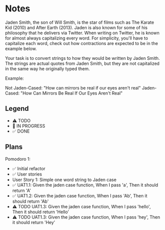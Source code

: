 # Notes

Jaden Smith, the son of Will Smith, is the star of films such as The Karate Kid (2010) and After Earth (2013). Jaden is also known for some of his philosophy that he delivers via Twitter. When writing on Twitter, he is known for almost always capitalizing every word. For simplicity, you'll have to capitalize each word, check out how contractions are expected to be in the example below.

Your task is to convert strings to how they would be written by Jaden Smith. The strings are actual quotes from Jaden Smith, but they are not capitalized in the same way he originally typed them.

Example:

Not Jaden-Cased: "How can mirrors be real if our eyes aren't real"
Jaden-Cased:     "How Can Mirrors Be Real If Our Eyes Aren't Real"

## Legend
- ⚠ TODO
- 🚧 IN PROGRESS
- ✅ DONE

## Plans

Pomodoro 1:
- ✅ Initial refactor
- ✅ User stories
- User Story 1: Simple one word string to Jaden case
- ✅ UAT1.1: Given the jaden case function, When I pass 'a', Then it should return 'A'
- ✅ UAT1.2: Given the jaden case function, When I pass 'Ab', Then it should return 'Ab'
- ⚠ TODO UAT1.3: Given the jaden case function, When I pass 'hello', Then it should return 'Hello'
- ⚠ TODO UAT1.3: Given the jaden case function, When I pass 'hey', Then it should return 'Hey'
